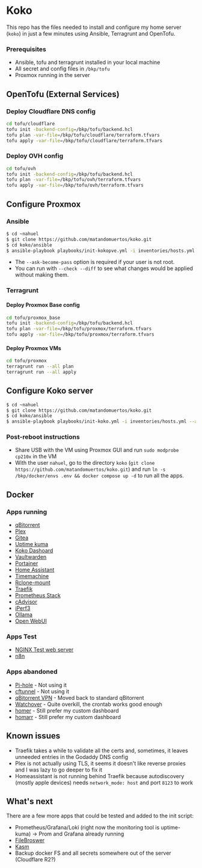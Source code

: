 # Koko
This repo has the files needed to install and configure my home server (`koko`) in just a few minutes using Ansible, Terragrunt and OpenTofu.

### Prerequisites
- Ansible, tofu and terragrunt installed in your local machine
- All secret and config files in `/bkp/tofu`
- Proxmox running in the server

## OpenTofu (External Services)
### Deploy Cloudflare DNS config
```sh
cd tofu/cloudflare
tofu init -backend-config=/bkp/tofu/backend.hcl
tofu plan -var-file=/bkp/tofu/cloudflare/terraform.tfvars
tofu apply -var-file=/bkp/tofu/cloudflare/terraform.tfvars
```

### Deploy OVH config
```sh
cd tofu/ovh
tofu init -backend-config=/bkp/tofu/backend.hcl
tofu plan -var-file=/bkp/tofu/ovh/terraform.tfvars
tofu apply -var-file=/bkp/tofu/ovh/terraform.tfvars
```

## Configure Proxmox
### Ansible
```bash
$ cd ~nahuel
$ git clone https://github.com/matandomuertos/koko.git
$ cd koko/ansible
$ ansible-playbook playbooks/init-kokopve.yml -i inventories/hosts.yml --ask-become-pass
```
- The `--ask-become-pass` option is required if your user is not root.
- You can run with `--check --diff` to see what changes would be applied without making them.

### Terragrunt
#### Deploy Proxmox Base config
```sh
cd tofu/proxmox_base
tofu init -backend-config=/bkp/tofu/backend.hcl
tofu plan -var-file=/bkp/tofu/proxmox/terraform.tfvars
tofu apply -var-file=/bkp/tofu/proxmox/terraform.tfvars
```

#### Deploy Proxmox VMs
```sh
cd tofu/proxmox
terragrunt run --all plan
terragrunt run --all apply
```

## Configure Koko server
```bash
$ cd ~nahuel
$ git clone https://github.com/matandomuertos/koko.git
$ cd koko/ansible
$ ansible-playbook playbooks/init-koko.yml -i inventories/hosts.yml --ask-become-pass
```

### Post-reboot instructions
- Share USB with the VM using Proxmox GUI and run `sudo modprobe cp210x` in the VM
- With the user `nahuel`, go to the directory `koko` (`git clone https://github.com/matandomuertos/koko.git`) and run `ln -s /bkp/docker/envs .env && docker compose up -d` to run all the apps.

## Docker
### Apps running
- [qBitorrent](https://hub.docker.com/r/linuxserver/qbittorrent)
- [Plex](https://hub.docker.com/r/linuxserver/plex)
- [Gitea](https://hub.docker.com/r/gitea/gitea)
- [Uptime kuma](https://hub.docker.com/r/louislam/uptime-kuma)
- [Koko Dashoard](https://github.com/matandomuertos/koko-dashboard)
- [Vaultwarden](https://github.com/dani-garcia/vaultwarden)
- [Portainer](https://github.com/portainer/portainer)
- [Home Assistant](https://github.com/home-assistant)
- [Timemachine](https://hub.docker.com/r/mbentley/timemachine)
- [Rclone-mount](https://hub.docker.com/r/mumiehub/rclone-mount)
- [Traefik](https://github.com/traefik/traefik)
- [Prometheus Stack](https://prometheus.io/)
- [cAdvisor](https://github.com/google/cadvisor)
- [iPerf3](https://github.com/nerdalert/iperf3)
- [Ollama](https://github.com/ollama/ollama)
- [Open WebUI](https://github.com/open-webui/open-webui)

### Apps Test
- [NGINX Test web server](https://hub.docker.com/r/nginxdemos/hello/)
- [n8n](https://github.com/n8n-io/n8n)

### Apps abandoned
- [Pi-hole](https://github.com/pi-hole/docker-pi-hole) - Not using it
- [cftunnel](https://developers.cloudflare.com/cloudflare-one/connections/connect-networks/) - Not using it
- [qBitorrent VPN](https://github.com/binhex/arch-qbittorrentvpn) - Moved back to standard qBitorrent
- [Watchover](https://github.com/containrrr/watchtower) - Quite overkill, the crontab works good enough
- [homer](https://github.com/bastienwirtz/homer) - Still prefer my custom dashboard
- [homarr](https://github.com/ajnart/homarr) - Still prefer my custom dashboard

## Known issues
- Traefik takes a while to validate all the certs and, sometimes, it leaves unneeded entries in the Godaddy DNS config
- Plex is not actually using TLS, it seems it doesn't like reverse proxies and I was lazy to go deeper to fix it
- Homeassistant is not running behind Traefik because autodiscovery (mostly apple devices) needs `network_mode: host` and port `8123` to work

## What's next
There are a few more apps that could be tested and added to the init script:
- Prometheus/Grafana/Loki (right now the monitoring tool is uptime-kuma) -> Prom and Grafana already running
- [FileBroswer](https://github.com/filebrowser/filebrowser)
- [Kasm](https://www.kasmweb.com/docs/latest/index.html)
- Backup docker FS and all secrets somewhere out of the server (Cloudflare R2?)
